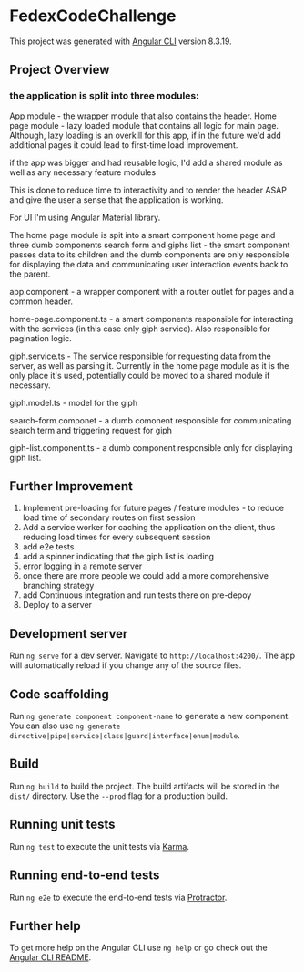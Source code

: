 # FedexCodeChallenge

This project was generated with [Angular CLI](https://github.com/angular/angular-cli) version 8.3.19.

## Project Overview

### the application is split into three modules:

App module - the wrapper module that also contains the header.
Home page module - lazy loaded module that contains all logic for main page. Although, lazy loading is an overkill for this app, if in the future we'd add additional pages it could lead to first-time load improvement.

if the app was bigger and had reusable logic, I'd add a shared module as well as any necessary feature modules

This is done to reduce time to interactivity and to render the header ASAP and give the user a sense that the application is working.

For UI I'm using Angular Material library.

The home page module is spit into a smart component home page and three dumb components search form and giphs list - the smart component passes data to its children and the dumb components are only responsible for displaying the data and communicating user interaction events back to the parent.

app.component - a wrapper component with a router outlet for pages and a common header.

home-page.component.ts - a smart components responsible for interacting with the services (in this case only giph service). Also responsible for pagination logic.

giph.service.ts - The service responsible for requesting data from the server, as well as parsing it. Currently in the home page module as it is the only place it's used, potentially could be moved to a shared module if necessary.

giph.model.ts - model for the giph

search-form.componet - a dumb comonent responsible for communicating search term and triggering request for giph

giph-list.component.ts - a dumb component responsible only for displaying giph list.


## Further Improvement

1. Implement pre-loading for future pages / feature modules - to reduce load time of secondary routes on first session
2. Add a service worker for caching the application on the client, thus reducing load times for every subsequent session
3. add e2e tests
4. add a spinner indicating that the giph list is loading
5. error logging in a remote server
6. once there are more people we could add a more comprehensive branching strategy
7. add Continuous integration and run tests there on pre-depoy
8. Deploy to a server


## Development server

Run `ng serve` for a dev server. Navigate to `http://localhost:4200/`. The app will automatically reload if you change any of the source files.

## Code scaffolding

Run `ng generate component component-name` to generate a new component. You can also use `ng generate directive|pipe|service|class|guard|interface|enum|module`.

## Build

Run `ng build` to build the project. The build artifacts will be stored in the `dist/` directory. Use the `--prod` flag for a production build.

## Running unit tests

Run `ng test` to execute the unit tests via [Karma](https://karma-runner.github.io).

## Running end-to-end tests

Run `ng e2e` to execute the end-to-end tests via [Protractor](http://www.protractortest.org/).

## Further help

To get more help on the Angular CLI use `ng help` or go check out the [Angular CLI README](https://github.com/angular/angular-cli/blob/master/README.md).
